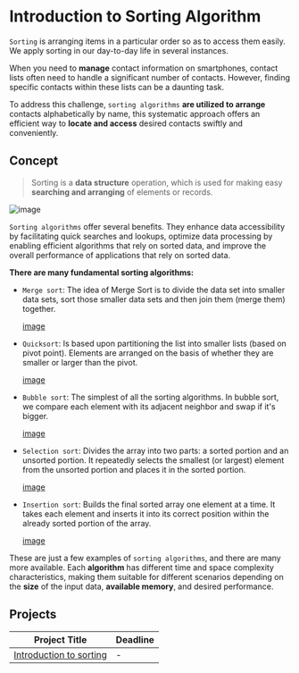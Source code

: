 # Introduction to Sorting Algorithm

`Sorting` is arranging items in a particular order so as to access them easily. We apply sorting in our day-to-day life in several instances.

When you need to  **manage** contact information on smartphones, contact lists often need to handle a significant number of contacts. However, finding specific contacts within these lists can be a daunting task.

To address this challenge, `sorting algorithms` **are utilized to arrange** contacts alphabetically by name, this systematic approach offers an efficient way to **locate and access** desired contacts swiftly and conveniently.

## Concept

> Sorting is a **data structure** operation, which is used for making easy **searching and arranging** of elements or records.

![image](https://miro.medium.com/v2/resize:fit:1400/format:webp/1*5WXRN62ddiM_Gcf4GDdCZg.gif)

`Sorting algorithms` offer several benefits. They enhance data accessibility by facilitating quick searches and lookups, optimize data processing by enabling efficient algorithms that rely on sorted data, and improve the overall performance of applications that rely on sorted data.

**There are many fundamental sorting algorithms:**

* `Merge sort`: The idea of Merge Sort is to divide the data set into smaller data sets, sort those smaller data sets and then join them (merge them) together.

   [image]()
      
* `Quicksort`: Is based upon partitioning the list into smaller lists (based on pivot point). Elements are arranged on the basis of whether they are smaller or larger than the pivot.

   [image]()
 
* `Bubble sort`: The simplest of all the sorting algorithms. In bubble sort, we compare each element with its adjacent neighbor and swap if it's bigger.
  
    [image]()

* `Selection sort`: Divides the array into two parts: a sorted portion and an unsorted portion. It repeatedly selects the smallest (or largest) element from the unsorted portion and places it in the sorted portion.

  [image]()

* `Insertion sort`: Builds the final sorted array one element at a time. It takes each element and inserts it into its correct position within the already sorted portion of the array.
  
  [image]()
  
These are just a few examples of `sorting algorithms`, and there are many more available. Each **algorithm** has different time and space complexity characteristics, making them suitable for different scenarios depending on the **size** of the input data, **available memory**, and desired performance.
  
## Projects

|Project Title | Deadline |
|:-----------:|:-------------|
|[Introduction to sorting](https://github.com/SAFCSP-Team/data-structures-and-algorithms-bootcamp/blob/main/data-structures-and-algorithms-101/03-algorithms/02-sorting/project/introduction-to-sorting.md) | - | 


